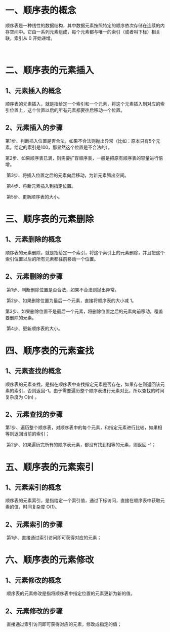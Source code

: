  

# 一、顺序表的概念

​      顺序表是一种线性的数据结构，其中数据元素按照特定的顺序依次存储在连续的内存空间中。它由一系列元素组成，每个元素都与唯一的索引（或者叫下标）相关联，索引从 0 开始递增。

​     

# 二、顺序表的元素插入

## 1、元素插入的概念

​      顺序表的元素插入，就是指给定一个索引和一个元素，将这个元素插入到对应的索引位置上，这个位置以后的所有元素都要往后移动一个位置。

## 2、元素插入的步骤

​      第1步、判断插入位置是否合法，如果不合法则抛出异常（比如：原本只有5个元素，给定的索引是100，那显然这个位置是不合法的）。

​      第2步、如果顺序表已满，则需要扩容顺序表，一般是把原有顺序表的容量进行倍增。

​      第3步、将插入位置之后的元素向后移动，为新元素腾出空间。

​      第4步、将新元素插入到指定位置。

​      第5步、更新顺序表的大小。

# 三、顺序表的元素删除

## 1、元素删除的概念

​      顺序表的元素删除，就是指给定一个索引，将这个索引上的元素删除，并且把这个索引位置以后的所有元素都往前移动一个位置。

## 2、元素删除的步骤

​     第1步、判断删除位置是否合法，如果不合法则抛出异常。

​     第2步、如果删除位置为最后一个元素，直接将顺序表的大小减 1。

​     第3步、如果删除位置不是最后一个元素，将删除位置之后的元素向前移动，覆盖要删除的元素。

​     第4步、更新顺序表的大小。

# 四、顺序表的元素查找

## 1、元素查找的概念

​       顺序表的元素查找，是指在顺序表中查找指定元素是否存在，如果存在则返回该元素的索引，否则返回-1。由于需要遍历整个顺序表进行元素对比，所以查找的时间复杂度为 O(n) 。

## 2、元素查找的步骤

​      第1步、遍历整个顺序表，对顺序表中的每个元素，和指定元素进行比较，如果相等则返回当前的索引；

​      第2步、如果遍历完所有的顺序表元素，都没有找到相等的元素，则返回 -1；

# 五、顺序表的元素索引

## 1、元素索引的概念

​      顺序表的元素索引，是指给定一个索引值，通过下标访问，直接在顺序表中获取元素的值，时间复杂度 O(1)。

## 2、元素索引的步骤

​      第1步、直接通过索引访问即可获得对应的元素；

# 六、顺序表的元素修改

## 1、元素修改的概念

​        顺序表的元素修改是指将顺序表中指定位置的元素更新为新的值。

## 2、元素修改的步骤

​      直接通过索引访问即可获得对应的元素，修改成指定的值；